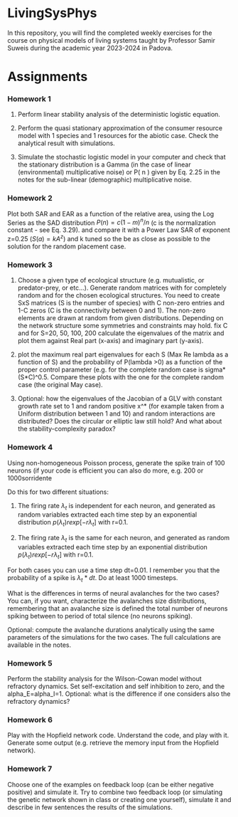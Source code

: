 # LivingSysPhys
In this repository, you will find the completed weekly exercises for the course on physical models of living systems taught by Professor Samir Suweis during the academic year 2023-2024 in Padova.

# Assignments

### Homework 1 

1) Perform linear stability analysis of the deterministic logistic equation.

2) Perform the quasi stationary approximation of the consumer resource model with 1 species and 1 resources for the abiotic case. Check the analytical result with simulations.

3) Simulate the stochastic logistic model in your computer and check that the stationary distribution is a Gamma (in the case of linear (environmental) multiplicative noise) or P( n ) given by Eq. 2.25 in the notes for the sub-linear (demographic) multiplicative noise.

### Homework 2

Plot both SAR and EAR as a function of the relative area, using the Log Series as the SAD distribution $P( n ) = c (1-m)^n / n$ (c is the normalization constant - see Eq. 3.29). and compare it with a Power Law SAR of exponent z=0.25 $(S(a)=k A^z)$ and k tuned so the be as close as possible to the solution for the random placement case. 

### Homework 3

1) Choose a given type of ecological structure (e.g. mutualistic, or predator-prey, or etc...). Generate random matrices with for completely random and for the chosen ecological structures. You need to create SxS matrices (S is the number of species) with C non-zero entries and 1-C zeros (C is the connectivity between 0 and 1). The non-zero elements are drawn at random from given distributions. Depending on the network structure some symmetries and constraints may hold. fix C and for S=20, 50, 100, 200 calculate the eigenvalues of the matrix and plot them against Real part (x-axis) and imaginary part (y-axis).

2) plot the maximum real part eigenvalues for each S (Max Re lambda as a function of S) and the probability of P(lambda >0) as a function of the proper control parameter (e.g. for the complete random case is sigma*(S*C)^0.5. Compare these plots with the one for the complete random case (the original May case).

3) Optional: how the eigenvalues of the Jacobian of a GLV with constant growth rate set to 1 and random positive x^* (for example taken from a Uniform distribution between 1 and 10) and random interactions are distributed? Does the circular or elliptic law still hold? And what about the stability-complexity paradox?

### Homework 4

Using non-homogeneous Poisson process, generate the spike train of 100 neurons (if your code is efficient you can also do more, e.g. 200 or 1000sorridente

Do this for two different situations:

1) The firing rate $\lambda_t$ is independent for each neuron, and generated as random variables extracted each time step by an exponential distribution $p(\lambda_t) r exp [- r \lambda_t]$ with r=0.1. 

2) The firing rate $\lambda_t$ is the same for each neuron, and generated as random variables extracted each time step by an exponential distribution $p(\lambda_t) r exp [- r \lambda_t]$ with r=0.1. 

For both cases you can use a time step dt=0.01. I remember you that the probability of a spike is $\lambda_t * dt$. Do at least 1000 timesteps.

What is the differences in terms of neural avalanches for the two cases? You can, if you want, characterize the avalanches size distributions, remembering that an avalanche size is defined the total number of neurons spiking between to period of total silence (no neurons spiking).

Optional: compute the avalanche durations analytically using the same parameters of the simulations for the two cases. The full calculations are available in the notes.

### Homework 5

 Perform the stability analysis for the Wilson-Cowan model without refractory dynamics.  Set self-excitation and self inhibition to zero, and the alpha_E=alpha_I=1.
Optional: what is the difference if one considers also the refractory dynamics?

### Homework 6

 Play with the Hopfield network code. Understand the code, and play with it. Generate some output (e.g. retrieve the memory input from the Hopfield network).

### Homework 7

Choose one of the examples on feedback loop (can be either negative positive) and simulate it. Try to combine two feedback loop (or simulating the genetic network shown in class or creating one yourself), simulate it and describe in few sentences the results of the simulations.

